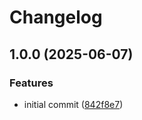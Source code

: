 # Changelog

## 1.0.0 (2025-06-07)


### Features

* initial commit ([842f8e7](https://github.com/DASPRiD/jsonapi-serde-js/commit/842f8e73268d2ca61e4d63acf1401927e471435f))
